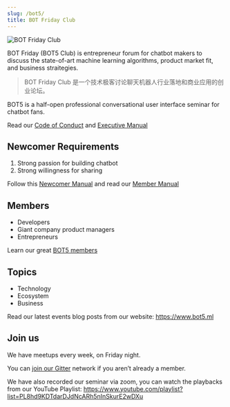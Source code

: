 ```yaml
---
slug: /bot5/
title: BOT Friday Club
---
```


![BOT Friday Club](/img/docs/bot5/cui.png)

BOT Friday (BOT5 Club) is entrepreneur forum for chatbot makers to discuss the state-of-art machine learning algorithms, product market fit, and business straitegies.

> BOT Friday Club 是一个技术极客讨论聊天机器人行业落地和商业应用的创业论坛。

BOT5 is a half-open professional conversational user interface seminar for chatbot fans.

Read our [Code of Conduct](http://www.bot5.ml/manuals/code-of-conduct/) and [Executive Manual](http://www.bot5.ml/slides/manual/#/)

## Newcomer Requirements

1. Strong passion for building chatbot
1. Strong willingness for sharing

Follow this [Newcomer Manual](http://www.bot5.ml/manuals/newcomer/) and read our [Member Manual](http://www.bot5.ml/manuals/member/)

## Members

- Developers
- Giant company product managers
- Entrepreneurs

Learn our great [BOT5 members](http://www.bot5.ml/people/)

## Topics

- Technology
- Ecosystem
- Business

Read our latest events blog posts from our website: <https://www.bot5.ml>

## Join us

We have meetups every week, on Friday night.

You can [join our Gitter](https://gitter.im/wechaty/wechaty) network if you aren’t already a member.

We have also recorded our seminar via zoom, you can watch the playbacks from our YouTube Playlist: <https://www.youtube.com/playlist?list=PL8hd9KDTdarDJdNcARh5nInSkurE2wDXu>
